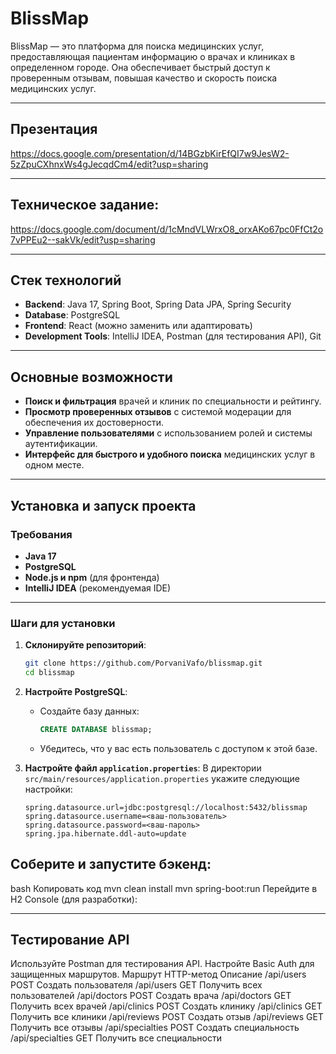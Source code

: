 # BlissMap

BlissMap — это платформа для поиска медицинских услуг, предоставляющая пациентам информацию о врачах и клиниках в определенном городе. Она обеспечивает быстрый доступ к проверенным отзывам, повышая качество и скорость поиска медицинских услуг.

---

## Презентация
https://docs.google.com/presentation/d/14BGzbKirEfQI7w9JesW2-5zZpuCXhnxWs4gJecqdCm4/edit?usp=sharing

---

## Техническое задание:
https://docs.google.com/document/d/1cMndVLWrxO8_orxAKo67pc0FfCt2o7vPPEu2--sakVk/edit?usp=sharing

---

## Стек технологий

- **Backend**: Java 17, Spring Boot, Spring Data JPA, Spring Security
- **Database**: PostgreSQL
- **Frontend**: React (можно заменить или адаптировать)
- **Development Tools**: IntelliJ IDEA, Postman (для тестирования API), Git

---

## Основные возможности

- **Поиск и фильтрация** врачей и клиник по специальности и рейтингу.
- **Просмотр проверенных отзывов** с системой модерации для обеспечения их достоверности.
- **Управление пользователями** с использованием ролей и системы аутентификации.
- **Интерфейс для быстрого и удобного поиска** медицинских услуг в одном месте.

---

## Установка и запуск проекта

### Требования

- **Java 17**
- **PostgreSQL**
- **Node.js и npm** (для фронтенда)
- **IntelliJ IDEA** (рекомендуемая IDE)

---

### Шаги для установки

1. **Склонируйте репозиторий**:

    ```bash
    git clone https://github.com/PorvaniVafo/blissmap.git
    cd blissmap
    ```

2. **Настройте PostgreSQL**:
   - Создайте базу данных:
     ```sql
     CREATE DATABASE blissmap;
     ```
   - Убедитесь, что у вас есть пользователь с доступом к этой базе.

3. **Настройте файл `application.properties`**:
   В директории `src/main/resources/application.properties` укажите следующие настройки:
   ```properties
   spring.datasource.url=jdbc:postgresql://localhost:5432/blissmap
   spring.datasource.username=<ваш-пользователь>
   spring.datasource.password=<ваш-пароль>
   spring.jpa.hibernate.ddl-auto=update
   
## Соберите и запустите бэкенд:

bash
Копировать код
mvn clean install
mvn spring-boot:run
Перейдите в H2 Console (для разработки):

---

## Тестирование API
Используйте Postman для тестирования API. Настройте Basic Auth для защищенных маршрутов.
Маршрут	HTTP-метод	Описание
/api/users	POST	Создать пользователя
/api/users	GET	Получить всех пользователей
/api/doctors	POST	Создать врача
/api/doctors	GET	Получить всех врачей
/api/clinics	POST	Создать клинику
/api/clinics	GET	Получить все клиники
/api/reviews	POST	Создать отзыв
/api/reviews	GET	Получить все отзывы
/api/specialties	POST	Создать специальность
/api/specialties	GET	Получить все специальности


